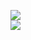 [![](https://img.shields.io/badge/Made%20With-Github%20Spray-lightgrey.svg?style=for-the-badge&logo=github)](https://github.com/Annihil/github-spray#19896)  
[![](https://i.imgur.com/2DrTn0Z.gif)](https://github.com/Annihil/github-spray)
